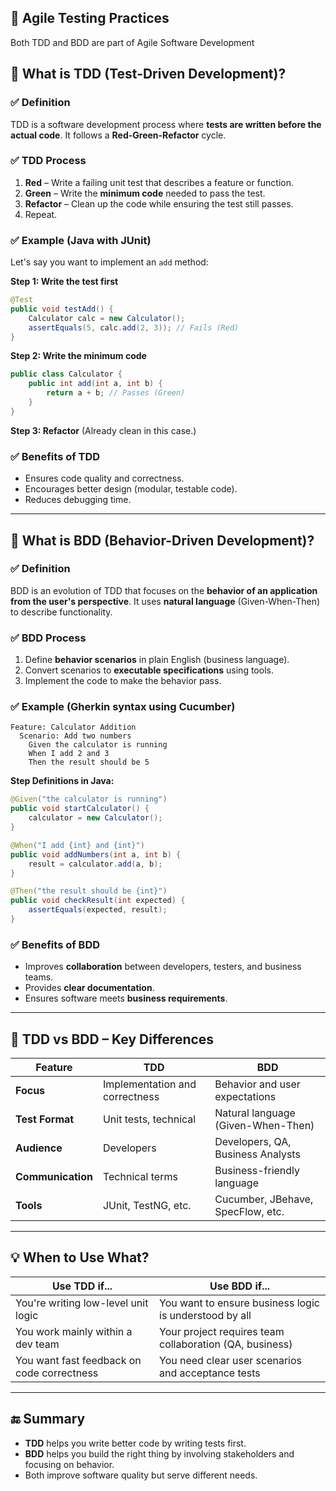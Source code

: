 
## 🔷 Agile Testing Practices

Both TDD and BDD are part of Agile Software Development 

## 🔷 What is TDD (Test-Driven Development)?

### ✅ Definition
TDD is a software development process where **tests are written before the actual code**. It follows a **Red-Green-Refactor** cycle.

### ✅ TDD Process
1. **Red** – Write a failing unit test that describes a feature or function.
2. **Green** – Write the **minimum code** needed to pass the test.
3. **Refactor** – Clean up the code while ensuring the test still passes.
4. Repeat.

### ✅ Example (Java with JUnit)
Let's say you want to implement an `add` method:

**Step 1: Write the test first**
```java
@Test
public void testAdd() {
    Calculator calc = new Calculator();
    assertEquals(5, calc.add(2, 3)); // Fails (Red)
}
```

**Step 2: Write the minimum code**
```java
public class Calculator {
    public int add(int a, int b) {
        return a + b; // Passes (Green)
    }
}
```

**Step 3: Refactor**
(Already clean in this case.)

### ✅ Benefits of TDD
- Ensures code quality and correctness.
- Encourages better design (modular, testable code).
- Reduces debugging time.

---

## 🔷 What is BDD (Behavior-Driven Development)?

### ✅ Definition
BDD is an evolution of TDD that focuses on the **behavior of an application from the user's perspective**. It uses **natural language** (Given-When-Then) to describe functionality.

### ✅ BDD Process
1. Define **behavior scenarios** in plain English (business language).
2. Convert scenarios to **executable specifications** using tools.
3. Implement the code to make the behavior pass.

### ✅ Example (Gherkin syntax using Cucumber)
```gherkin
Feature: Calculator Addition
  Scenario: Add two numbers
    Given the calculator is running
    When I add 2 and 3
    Then the result should be 5
```

**Step Definitions in Java:**
```java
@Given("the calculator is running")
public void startCalculator() {
    calculator = new Calculator();
}

@When("I add {int} and {int}")
public void addNumbers(int a, int b) {
    result = calculator.add(a, b);
}

@Then("the result should be {int}")
public void checkResult(int expected) {
    assertEquals(expected, result);
}
```

### ✅ Benefits of BDD
- Improves **collaboration** between developers, testers, and business teams.
- Provides **clear documentation**.
- Ensures software meets **business requirements**.

---

## 🔁 TDD vs BDD – Key Differences

| Feature            | TDD                                | BDD                                      |
|--------------------|-------------------------------------|-------------------------------------------|
| **Focus**          | Implementation and correctness     | Behavior and user expectations            |
| **Test Format**    | Unit tests, technical               | Natural language (Given-When-Then)        |
| **Audience**       | Developers                         | Developers, QA, Business Analysts         |
| **Communication**  | Technical terms                     | Business-friendly language                |
| **Tools**          | JUnit, TestNG, etc.                 | Cucumber, JBehave, SpecFlow, etc.         |

---

## 💡 When to Use What?

| Use TDD if...                            | Use BDD if...                                              |
|------------------------------------------|------------------------------------------------------------|
| You're writing low-level unit logic      | You want to ensure business logic is understood by all     |
| You work mainly within a dev team        | Your project requires team collaboration (QA, business)    |
| You want fast feedback on code correctness | You need clear user scenarios and acceptance tests       |

---

## 🔚 Summary

- **TDD** helps you write better code by writing tests first.
- **BDD** helps you build the right thing by involving stakeholders and focusing on behavior.
- Both improve software quality but serve different needs.
